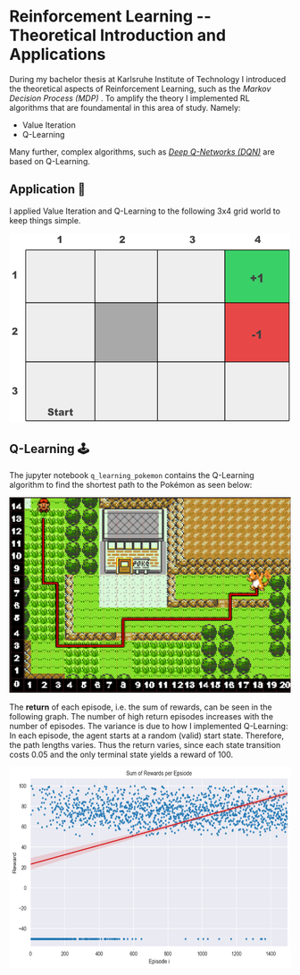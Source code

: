 # Reinforcement Learning -- Theoretical Introduction and Applications

During my bachelor thesis at Karlsruhe Institute of Technology I introduced the theoretical aspects of Reinforcement Learning, such as the _Markov Decision Process (MDP)_ .
To amplify the theory I implemented RL algorithms that are foundamental in this area of study. Namely:
* Value Iteration
* Q-Learning

Many further, complex algorithms, such as [_Deep Q-Networks (DQN)_](https://arxiv.org/pdf/1312.5602.pdf) are based on Q-Learning.

## Application :rocket:
I applied Value Iteration and Q-Learning to the following 3x4 grid world to keep things simple.

<img src="assets/grid.png?raw=true" width="600" height="340">

## Q-Learning :joystick:
The jupyter notebook `q_learning_pokemon` contains the Q-Learning algorithm to find the shortest path to the Pokémon as seen below:

<img src="assets/pokemon_gridworld_only_charmander_solution.PNG?raw=true" width="600" height="350">


The __return__ of each episode, i.e. the sum of rewards, can be seen in the following graph. The number of high return episodes increases with the number of episodes. The variance is due to how I implemented Q-Learning: In each episode, the agent starts at a random (valid) start state. Therefore, the path lengths varies. Thus the return varies, since each state transition costs 0.05 and the only terminal state yields a reward of 100.

<img src="assets/pokemon-rewards-per-episode.png?raw=true" width="610" height="360">